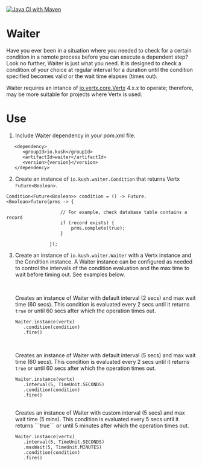 [![Java CI with Maven](https://github.com/aokush/waiter/actions/workflows/maven.yml/badge.svg)](https://github.com/aokush/waiter/actions/workflows/maven.yml)

# Waiter

Have you ever been in a situation where you needed to check for a certain condition in a remote process before you can execute a dependent step? Look no further, Waiter is just what you need. It is designed to check a condition of your choice at regular interval for a duration until the condition specified becomes valid or the wait time elapses (times out).

Waiter requires an intance of [io.vertx.core.Vertx](https://vertx.io/) 4.x.x to operate; therefore, may be more suitable for projects where Vertx is used.


# Use

1. Include Waiter dependency in your pom.xml file.


```
   <dependency>
      <groupId>io.kush</groupId>
      <artifactId>waiter</artifactId>
      <version>{version}</version>
   </dependency>
```

2. Create an instance of `io.kush.waiter.Condition` that returns Vertx `Future<Boolean>`.

```
Condition<Future<Boolean>> condition = () -> Future.<Boolean>future(prms -> {

                    // For example, check database table contains a record
                    if (record exists) {
                        prms.complete(true);
                    }

                });
```

3. Create an instance of `io.kush.waiter.Waiter` with a Vertx instance and the Condition instance. A Waiter instance can be configured as needed to control the intervals of the condition evaluation and the max time to wait before timing out. See examples below. 

   <br>
   
   Creates an instance of Waiter with default interval (2 secs) and max wait time (60 secs). This condition is evaluated every 2 secs until it returns `true` or until 60 secs after which the operation times out.

   ```
   Waiter.instance(vertx)
      .condition(condition)
      .fire()
   ```

   <br>

   Creates an instance of Waiter with default interval (5 secs) and max wait time (60 secs). This condition is evaluated every 2 secs until it returns `true` or until 60 secs after which the operation times out.

   ```
   Waiter.instance(vertx)
      .interval(5, TimeUnit.SECONDS)
      .condition(condition)
      .fire()
   ```

   <br>
   Creates an instance of Waiter with custom interval (5 secs) and max wait time (5 mins). This condition is evaluated every 5 secs until it returns ```true``` or until 5 minutes after which the operation times out.

   ```
   Waiter.instance(vertx)
      .interval(5, TimeUnit.SECONDS)
      .maxWait(5, TimeUnit.MINUTES)
      .condition(condition)
      .fire()
   ```
